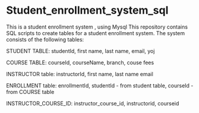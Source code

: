 # Student_enrollment_system_sql
This is a student enrollment system , using Mysql 
This repository contains SQL scripts to create tables for a student enrollment system. The system consists of the following tables:

STUDENT TABLE:
studentId,
first name,
last name,
email,
yoj

COURSE TABLE:
courseId,
courseName,
branch,
couse fees

INSTRUCTOR table:
instructorId,
first name,
last name
email

ENROLLMENT table:
enrollmentId,
studentId - from student table,
courseId - from COURSE table

INSTRUCTOR_COURSE_ID:
instructor_course_id,
instructorid,
courseid

